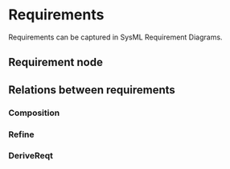 # Requirements
Requirements can be captured in SysML Requirement Diagrams.

## Requirement node

## Relations between requirements

### Composition

### Refine

### DeriveReqt



